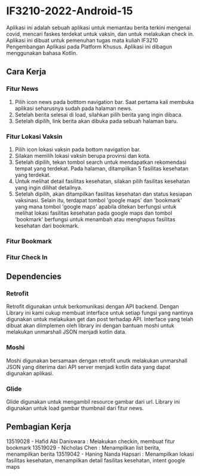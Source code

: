 # IF3210-2022-Android-15

Aplikasi ini adalah sebuah aplikasi untuk memantau berita terkini mengenai covid, mencari faskes terdekat untuk vaksin, dan untuk melakukan check in. Aplikasi ini dibuat untuk pemenuhan tugas mata kuliah IF3210 Pengembangan Aplikasi pada Platform Khusus. Aplikasi ini dibagun menggunakan bahasa Kotlin.

## Cara Kerja

### Fitur News

1. Pilih icon news pada botttom navigation bar. Saat pertama kali membuka aplikasi seharusnya sudah pada halaman news.
2. Setelah berita selesai di load, silahkan pilih berita yang ingin dibaca.
3. Setelah dipilih, link berita akan dibuka pada sebuah halaman baru.

### Fitur Lokasi Vaksin
1. Pilih icon lokasi vaksin pada bottom navigation bar.
2. Silakan memilih lokasi vaksin berupa provinsi dan kota.
3. Setelah dipilih, tekan tombol search untuk mendapatkan rekomendasi tempat yang terdekat. Pada halaman, ditampilkan 5 fasilitas kesehatan yang terdekat.
4. Untuk melihat detail fasilitas kesehatan, silakan pilih fasilitas kesehatan yang ingin dilihat detailnya.
5. Setelah dipilih, akan ditampilkan fasilitas kesehatan dan status kesiapan vaksinasi. Selain itu, terdapat tombol 'google maps' dan 'bookmark' yang mana tombol 'google maps' apabila ditekan berfungsi untuk melihat lokasi fasilitas kesehatan pada google maps dan tombol 'bookmark' berfungsi untuk menambah atau menghapus fasilitas kesehatan dari bookmark.

### Fitur Bookmark

### Fitur Check In


## Dependencies

### Retrofit

Retrofit digunakan untuk berkomunikasi dengan API backend. Dengan Library ini kami cukup membuat interface untuk setiap fungsi yang nantinya digunakan untuk melakukan get dan post terhadap API. Interface yang telah dibuat akan diimplemen oleh library ini dengan bantuan moshi untuk melakukan unmarshall JSON menjadi kotlin data.

### Moshi

Moshi digunakan bersamaan dengan retrofit unutk melakukan unmarshall JSON yang diterima dari API server menjadi kotlin data yang dapat digunakan aplikasi.

### Glide

Glide digunakan untuk mengambil resource gambar dari url. Library ini digunakan untuk load gambar thumbnail dari fitur news.

## Pembagian Kerja
13519028 - Hafid Abi Daniswara : Melakukan checkin, membuat fitur bookmark
13519029 - Nicholas Chen : Menampilkan list berita, menampilkan berita
13519042 - Haning Nanda Hapsari : Menampilkan lokasi fasilitas kesehatan, menampilkan detail fasilitas kesehatan, intent google maps